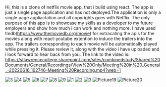 Hi, this is a clone of netflix movie app, that i build using react. The app is just a single page application and has not deployed.The application is only a single page appliactation and all copyrights goes with Netflix. The only purpose of this app is to showcase my skills as a developer to my future employers and show how much i can work and nothing more. I have used tmdb(https://www.themoviedb.org/movie) for extracating the apis for the movies along with react-youtube extention to induce the trailers into the app. The trailers corresponding to each movie will be automatically played while pressing it. Please review it, along with the video i have uploaded and i look forward to hear back from you.
The link to the video is: https://stlawrencecollege.sharepoint.com/sites/combinedstudy/Shared%20Documents/General/Recordings/View%20Only/Meeting%20in%20_General_-20220616_162746-Meeting%20Recording.mp4?web=1

![3](https://user-images.githubusercontent.com/74924870/174156947-da6bc69a-5644-494e-b4bc-a843996eb394.png)
![4](https://user-images.githubusercontent.com/74924870/174156949-092b72ae-5f24-46de-83fc-35fd56e21101.png)
![5](https://user-images.githubusercontent.com/74924870/174156950-a4c861c8-8510-46b8-b7c5-f8d5aa8bca1f.png)
![6](https://user-images.githubusercontent.com/74924870/174156952-21fe476f-0442-4bf4-a1c0-eb73d669bb03.png)
![7](https://user-images.githubusercontent.com/74924870/174156954-7ff468ed-2432-49e5-beed-070fadf49e20.png)
![8](https://user-images.githubusercontent.com/74924870/174156956-200a020f-06fb-40fd-b431-03152a8321a7.png)
![9](https://user-images.githubusercontent.com/74924870/174156957-0a818402-d7d9-4bf1-8a8f-43c9d5bb3da7.png)
![1](https://user-images.githubusercontent.com/74924870/174156960-4bc55584-45f7-412b-a667-f63fdab75d1d.png)
![2](https://user-images.githubusercontent.com/74924870/174156961-5f121693-155d-48c2-af83-c53eede0d6ee.png)
![3](https://user-images.githubusercontent.com/74924870/174156990-033d5182-0f01-400f-9bf0-617027b14dc2.png)
![Picture19](https://user-images.githubusercontent.com/74924870/174157481-67b17238-9ba1-436f-bc3f-0b990b6db239.png)
![Picture20](https://user-images.githubusercontent.com/74924870/174157715-cf4b63b3-9431-4737-ae26-e53b9bf6d91f.png)
